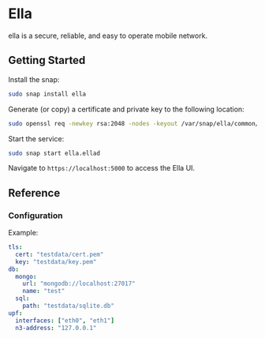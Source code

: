 # Ella

ella is a secure, reliable, and easy to operate mobile network.


## Getting Started

Install the snap:

```bash
sudo snap install ella
```

Generate (or copy) a certificate and private key to the following location:
```bash
sudo openssl req -newkey rsa:2048 -nodes -keyout /var/snap/ella/common/key.pem -x509 -days 1 -out /var/snap/ella/common/cert.pem -subj "/CN=example.com"
```

Start the service:
```bash
sudo snap start ella.ellad
```

Navigate to `https://localhost:5000` to access the Ella UI.

## Reference

### Configuration

Example:

```yaml
tls:
  cert: "testdata/cert.pem"
  key: "testdata/key.pem"
db:
  mongo:
    url: "mongodb://localhost:27017"
    name: "test"
  sql:
    path: "testdata/sqlite.db"
upf:
  interfaces: ["eth0", "eth1"]
  n3-address: "127.0.0.1"
```
